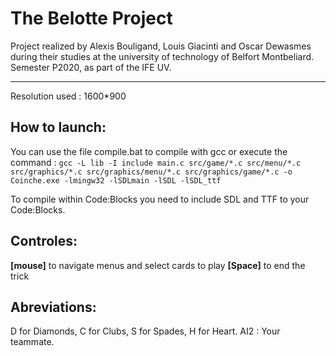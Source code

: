 # The Belotte Project
Project realized by Alexis Bouligand, Louis Giacinti and Oscar Dewasmes during their studies at the university of technology of Belfort Montbeliard. Semester P2020, as part of the IFE UV.
****

Resolution used : 1600*900


## How to launch:
You  can use the file compile.bat to compile with gcc or execute the command :
`gcc -L lib -I include main.c src/game/*.c src/menu/*.c src/graphics/*.c src/graphics/menu/*.c src/graphics/game/*.c -o Coinche.exe -lmingw32 -lSDLmain -lSDL -lSDL_ttf `

To compile within Code:Blocks you need to include SDL and TTF to your Code:Blocks.


## Controles:
**[mouse]** to navigate menus and select cards to play
**[Space]** to end the trick

## Abreviations:
D for Diamonds, C for Clubs, S for Spades, H for Heart.
AI2 : Your teammate.
